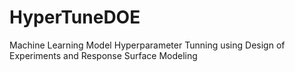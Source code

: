 # HyperTuneDOE
Machine Learning Model Hyperparameter Tunning using Design of Experiments and Response Surface Modeling
